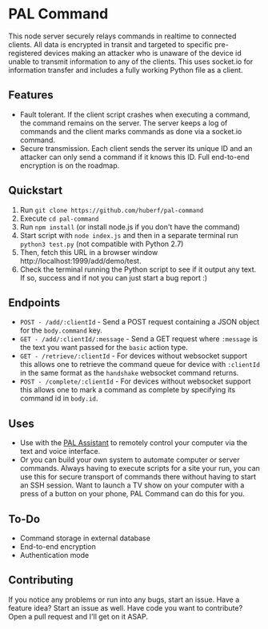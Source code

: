 # PAL Command

This node server securely relays commands in realtime to connected clients. All data is encrypted in transit and targeted to specific pre-registered devices making an attacker who is unaware of the device id unable to transmit information to any of the clients. This uses socket.io for information transfer and includes a fully working Python file as a client.

## Features

* Fault tolerant. If the client script crashes when executing a command, the command remains on the server. The server keeps a log of commands and the client marks commands as done via a socket.io command.
* Secure transmission. Each client sends the server its unique ID and an attacker can only send a command if it knows this ID. Full end-to-end encryption is on the roadmap.

## Quickstart

1. Run `git clone https://github.com/huberf/pal-command`
2. Execute `cd pal-command`
3. Run `npm install` (or install node.js if you don't have the command)
4. Start script with `node index.js` and then in a separate terminal run `python3 test.py` (not compatible with Python 2.7)
5. Then, fetch this URL in a browser window http://localhost:1999/add/demo/test.
6. Check the terminal running the Python script to see if it output any text. If so, success and if not you can just start a bug report :)

## Endpoints

* `POST - /add/:clientId` - Send a POST request containing a JSON object for the `body.command` key.
* `GET - /add/:clientId/:message` - Send a GET request where `:message` is the text you want passed for the `basic` action type.
* `GET - /retrieve/:clientId` - For devices without websocket support this
  allows one to retrieve the command queue for device with `:clientId` in the
  same format as the `handshake` websocket command returns.
* `POST - /complete/:clientId` - For devices without websocket support this
  allows one to mark a command as complete by specifying its command id in
  `body.id`.

## Uses

- Use with the [PAL Assistant](https://github.com/huberf/pal) to remotely control your computer via the text and voice interface.
- Or you can build your own system to automate computer or server commands. Always having to execute scripts for a site your run, you can use this for secure transport of commands there without having to start an SSH session. Want to launch a TV show on your computer with a press of a button on your phone, PAL Command can do this for you.

## To-Do
* Command storage in external database
* End-to-end encryption
* Authentication mode

## Contributing

If you notice any problems or run into any bugs, start an issue. Have a feature idea? Start an issue as well. Have code you want to contribute? Open a pull request and I'll get on it ASAP.
